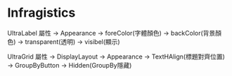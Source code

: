 # Infragistics

UltraLabel
屬性 -> Appearance -> foreColor(字體顏色)
                   -> backColor(背景顏色) -> transparent(透明)
                   -> visibel(顯示)
                   
UltraGrid
屬性 -> DisplayLayout -> Appearance -> TextHAlign(標題對齊位置)
                     -> GroupByButton -> Hidden(GroupBy隱藏)
                     
